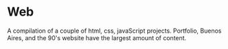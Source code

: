 # Web
A compilation of a couple of html, css, javaScript projects.
Portfolio, Buenos Aires, and the 90's website have the largest amount of content. 
